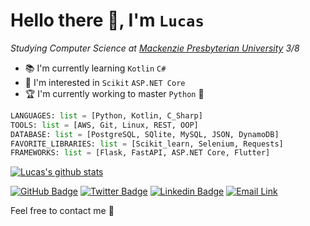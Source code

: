 # Hello there 👋, I'm **`Lucas`**  

_Studying Computer Science at [Mackenzie Presbyterian University](https://www.mackenzie.br) 3/8_  

- 📚 I'm currently learning `Kotlin` `C#`  
- 📑 I'm interested in `Scikit` `ASP.NET Core`  
- 🏆 I'm currently working to master `Python` 🐍
  
```py
LANGUAGES: list = [Python, Kotlin, C_Sharp]
TOOLS: list = [AWS, Git, Linux, REST, OOP]
DATABASE: list = [PostgreSQL, SQlite, MySQL, JSON, DynamoDB]
FAVORITE_LIBRARIES: list = [Scikit_learn, Selenium, Requests]
FRAMEWORKS: list = [Flask, FastAPI, ASP.NET Core, Flutter]
```

[![Lucas's github stats](https://github-readme-stats.vercel.app/api?username=lsglucas&count_private=true&show_icons=true&theme=dark)](https://github.com/lsglucas?tab=repositories)  
<!-- [![Top Langs](https://github-readme-stats.vercel.app/api/top-langs/?username=lsglucas&layout=compact&theme=dark)](https://github.com/lsglucas/github-readme-stats)   -->
[![GitHub Badge](https://img.shields.io/github/followers/lsglucas?color=%23f5f5f5&label=Followers&logo=github&style=plastic)](https://github.com/lsglucas)
[![Twitter Badge](https://img.shields.io/twitter/follow/lsglucass?color=%23f5f5f5&label=%40lsglucass&logo=twitter&style=plastic)](https://twitter.com/lsglucass)
[![Linkedin Badge](https://img.shields.io/badge/Linkedin-=?logo=linkedin&style=plastic&color=grey)](https://www.linkedin.com/in/lsglucas/)
[![Email Link](https://img.shields.io/badge/Email-150+d=?logo=ProtonMail&style=plastic&color=grey&logoColor=%23f5f5f5)](mailto:lsglucas@pm.me)  
<!-- [![Medium Badge](https://img.shields.io/badge/Medium-150+=?logo=ProtonMail&style=plastic&color=grey&logoColor=%23f5f5f5)](https://www.linkedin.com/in/lsglucas/)   -->
Feel free to contact me 🤝
